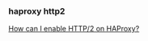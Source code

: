 
### haproxy http2

[How can I enable HTTP/2 on HAProxy?](https://stackoverflow.com/questions/40656406/how-can-i-enable-http-2-on-haproxy)